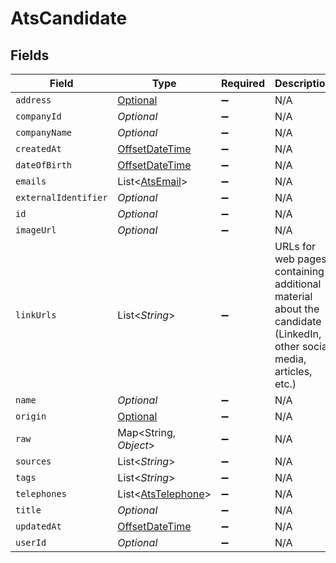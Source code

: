 # AtsCandidate


## Fields

| Field                                                                                                                | Type                                                                                                                 | Required                                                                                                             | Description                                                                                                          |
| -------------------------------------------------------------------------------------------------------------------- | -------------------------------------------------------------------------------------------------------------------- | -------------------------------------------------------------------------------------------------------------------- | -------------------------------------------------------------------------------------------------------------------- |
| `address`                                                                                                            | [Optional<PropertyAtsCandidateAddress>](../../models/shared/PropertyAtsCandidateAddress.md)                          | :heavy_minus_sign:                                                                                                   | N/A                                                                                                                  |
| `companyId`                                                                                                          | *Optional<String>*                                                                                                   | :heavy_minus_sign:                                                                                                   | N/A                                                                                                                  |
| `companyName`                                                                                                        | *Optional<String>*                                                                                                   | :heavy_minus_sign:                                                                                                   | N/A                                                                                                                  |
| `createdAt`                                                                                                          | [OffsetDateTime](https://docs.oracle.com/javase/8/docs/api/java/time/OffsetDateTime.html)                            | :heavy_minus_sign:                                                                                                   | N/A                                                                                                                  |
| `dateOfBirth`                                                                                                        | [OffsetDateTime](https://docs.oracle.com/javase/8/docs/api/java/time/OffsetDateTime.html)                            | :heavy_minus_sign:                                                                                                   | N/A                                                                                                                  |
| `emails`                                                                                                             | List<[AtsEmail](../../models/shared/AtsEmail.md)>                                                                    | :heavy_minus_sign:                                                                                                   | N/A                                                                                                                  |
| `externalIdentifier`                                                                                                 | *Optional<String>*                                                                                                   | :heavy_minus_sign:                                                                                                   | N/A                                                                                                                  |
| `id`                                                                                                                 | *Optional<String>*                                                                                                   | :heavy_minus_sign:                                                                                                   | N/A                                                                                                                  |
| `imageUrl`                                                                                                           | *Optional<String>*                                                                                                   | :heavy_minus_sign:                                                                                                   | N/A                                                                                                                  |
| `linkUrls`                                                                                                           | List<*String*>                                                                                                       | :heavy_minus_sign:                                                                                                   | URLs for web pages containing additional material about the candidate (LinkedIn, other social media, articles, etc.) |
| `name`                                                                                                               | *Optional<String>*                                                                                                   | :heavy_minus_sign:                                                                                                   | N/A                                                                                                                  |
| `origin`                                                                                                             | [Optional<Origin>](../../models/shared/Origin.md)                                                                    | :heavy_minus_sign:                                                                                                   | N/A                                                                                                                  |
| `raw`                                                                                                                | Map<String, *Object*>                                                                                                | :heavy_minus_sign:                                                                                                   | N/A                                                                                                                  |
| `sources`                                                                                                            | List<*String*>                                                                                                       | :heavy_minus_sign:                                                                                                   | N/A                                                                                                                  |
| `tags`                                                                                                               | List<*String*>                                                                                                       | :heavy_minus_sign:                                                                                                   | N/A                                                                                                                  |
| `telephones`                                                                                                         | List<[AtsTelephone](../../models/shared/AtsTelephone.md)>                                                            | :heavy_minus_sign:                                                                                                   | N/A                                                                                                                  |
| `title`                                                                                                              | *Optional<String>*                                                                                                   | :heavy_minus_sign:                                                                                                   | N/A                                                                                                                  |
| `updatedAt`                                                                                                          | [OffsetDateTime](https://docs.oracle.com/javase/8/docs/api/java/time/OffsetDateTime.html)                            | :heavy_minus_sign:                                                                                                   | N/A                                                                                                                  |
| `userId`                                                                                                             | *Optional<String>*                                                                                                   | :heavy_minus_sign:                                                                                                   | N/A                                                                                                                  |